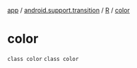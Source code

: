 [app](../../../index.md) / [android.support.transition](../../index.md) / [R](../index.md) / [color](./index.md)

# color

`class color`
`class color`